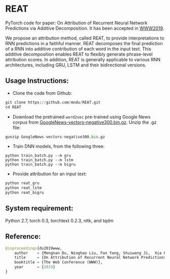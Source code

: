 # REAT
PyTorch code for paper: On Attribution of Recurrent Neural Network Predictions via Additive Decomposition. It has been accepted in [WWW2019](https://www2019.thewebconf.org/).

We propose an attribution method, called REAT, to provide interpretations to RNN predictions in a faithful manner. REAT decomposes the final prediction of a RNN into additive contribution of each word
in the input text. This additive decomposition enables REAT to flexibly generate phrase-level attribution scores. In addition, REAT is generally applicable to various RNN architectures, including
GRU, LSTM and their bidirectional versions.

## Usage Instructions:
* Clone the code from Github:
```python
git clone https://github.com/mndu/REAT.git
cd REAT
```

* Download the pretrained `word2vec` pre-trained using Google News corpus from [GoogleNews-vectors-negative300.bin.gz](https://drive.google.com/file/d/0B7XkCwpI5KDYNlNUTTlSS21pQmM/edit?usp=sharing). Unzip the .gz file:
```python
gunzip GoogleNews-vectors-negative300.bin.gz
```

* Train DNN models, from the following three:
```
python train_batch.py --m gru
python train_batch.py --m lstm
python train_batch.py --m bigru
```

* Provide attribution for an input text:
```python
python reat_gru
python reat_lstm
python reat_bigru
```


## System requirement:
Python 2.7, torch 0.3, torchtext 0.2.3, nltk, and tqdm

## Reference:
```python
@inproceedings{du2019www,
    author    = {Mengnan Du, Ninghao Liu, Fan Yang, Shuiwang Ji,  Xia Hu},
    title     = {On Attribution of Recurrent Neural Network Predictions via Additive Decomposition},
    booktitle = {The Web Conference (WWW)},
    year      = {2019}
}
```